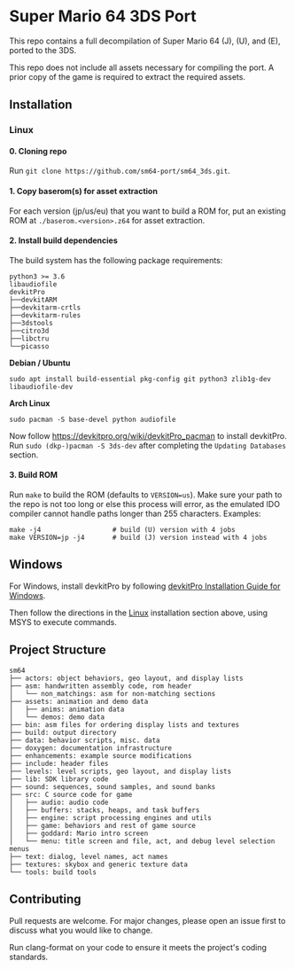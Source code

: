 # Super Mario 64 3DS Port

This repo contains a full decompilation of Super Mario 64 (J), (U), and (E), ported to the 3DS.

This repo does not include all assets necessary for compiling the port.
A prior copy of the game is required to extract the required assets.

## Installation

### Linux

#### 0. Cloning repo

Run `git clone https://github.com/sm64-port/sm64_3ds.git`.

#### 1. Copy baserom(s) for asset extraction

For each version (jp/us/eu) that you want to build a ROM for, put an existing ROM at
`./baserom.<version>.z64` for asset extraction.

#### 2. Install build dependencies

The build system has the following package requirements:
```
python3 >= 3.6
libaudiofile
devkitPro
├──devkitARM
├──devkitarm-crtls
├──devkitarm-rules
├──3dstools
├──citro3d
├──libctru
└──picasso
```

__Debian / Ubuntu__
```
sudo apt install build-essential pkg-config git python3 zlib1g-dev libaudiofile-dev
```

__Arch Linux__
```
sudo pacman -S base-devel python audiofile
```

Now follow https://devkitpro.org/wiki/devkitPro_pacman to install devkitPro. 
Run `sudo (dkp-)pacman -S 3ds-dev` after completing the `Updating Databases` section.

#### 3. Build ROM

Run `make` to build the ROM (defaults to `VERSION=us`). Make sure your path to the repo 
is not too long or else this process will error, as the emulated IDO compiler cannot 
handle paths longer than 255 characters.
Examples:
```
make -j4                  # build (U) version with 4 jobs
make VERSION=jp -j4       # build (J) version instead with 4 jobs
```

## Windows

For Windows, install devkitPro by following
[devkitPro Installation Guide for Windows](https://devkitpro.org/wiki/Getting_Started#Windows).

Then follow the directions in the [Linux](#linux) installation section above, using MSYS to execute commands.


## Project Structure

```
sm64
├── actors: object behaviors, geo layout, and display lists
├── asm: handwritten assembly code, rom header
│   └── non_matchings: asm for non-matching sections
├── assets: animation and demo data
│   ├── anims: animation data
│   └── demos: demo data
├── bin: asm files for ordering display lists and textures
├── build: output directory
├── data: behavior scripts, misc. data
├── doxygen: documentation infrastructure
├── enhancements: example source modifications
├── include: header files
├── levels: level scripts, geo layout, and display lists
├── lib: SDK library code
├── sound: sequences, sound samples, and sound banks
├── src: C source code for game
│   ├── audio: audio code
│   ├── buffers: stacks, heaps, and task buffers
│   ├── engine: script processing engines and utils
│   ├── game: behaviors and rest of game source
│   ├── goddard: Mario intro screen
│   └── menu: title screen and file, act, and debug level selection menus
├── text: dialog, level names, act names
├── textures: skybox and generic texture data
└── tools: build tools
```

## Contributing

Pull requests are welcome. For major changes, please open an issue first to
discuss what you would like to change.

Run clang-format on your code to ensure it meets the project's coding standards.
